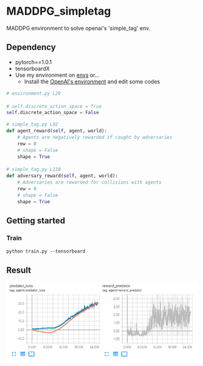# MADDPG_simpletag
MADDPG environment to solve openai's 'simple_tag' env.

## Dependency
* pytorch==1.0.1  
* tensorboardX  
* Use my environment on [envs](/envs) or...
  * Install the [OpenAI's environment](https://github.com/openai/multiagent-particle-envs) and edit some codes

``` python
# environment.py L29

# self.discrete_action_space = True
self.discrete_action_space = False
```
``` python
# simple_tag.py L92
def agent_reward(self, agent, world):
    # Agents are negatively rewarded if caught by adversaries
    rew = 0
    # shape = False
    shape = True

# simple_tag.py L118
def adversary_reward(self, agent, world):
    # Adversaries are rewarded for collisions with agents
    rew = 0
    # shape = False
    shape = True

```


## Getting started
### Train
```
python train.py --tensorboard
```

## Result
![simple_tag](/screenshot/simple_tag.png)
